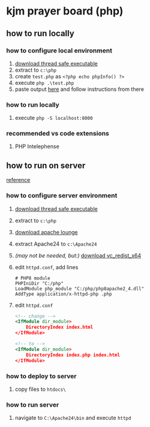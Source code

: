 # kjm prayer board (php)

## how to run locally

### how to configure local environment

1. [download thread safe executable](https://windows.php.net/download#php-8.3)
1. extract to `c:\php`
1. create `test.php` as `<?php echo phpInfo() ?>`
1. execute `php .\test.php`
1. paste output [here](https://xdebug.org/wizard) and follow instructions from there

### how to run locally

1. execute `php -S localhost:8000`

### recommended vs code extensions

1. PHP Intelephense

## how to run on server

[reference](https://www.sitepoint.com/how-to-install-php-on-windows/#installingapacheoptional)

### how to configure server environment

1. [download thread safe executable](https://windows.php.net/download#php-8.3)
1. extract to `c:\php`
1. [download apache lounge](https://www.apachelounge.com/download/VS17/binaries/httpd-2.4.62-240904-win64-VS17.zip)
1. extract Apache24 to `c:\Apache24`
1. *(may not be needed, but:)* [download vc_redist_x64](https://aka.ms/vs/17/release/VC_redist.x64.exe)
1. edit `httpd.conf`, add lines

    ``` properties
    # PHP8 module
    PHPIniDir "C:/php"
    LoadModule php_module "C:/php/php8apache2_4.dll"
    AddType application/x-httpd-php .php
    ```

1. edit `httpd.conf`

    ```xml
    <!-- change -->
    <IfModule dir_module>
        DirectoryIndex index.html
    </IfModule>
    ```

    ``` xml
    <!-- to -->
    <IfModule dir_module>
        DirectoryIndex index.php index.html
    </IfModule>
    ```

### how to deploy to server

1. copy files to `htdocs\`

### how to run server

1. navigate to `C:\Apache24\bin` and execute `httpd`